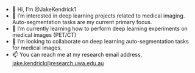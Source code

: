 - 👋 Hi, I’m @JakeKendrick1
- 👀 I’m interested in deep learning projects related to medical imaging. Auto-segmentation tasks are my current primary focus. 
- 🌱 I’m currently learning how to perform deep learning experiments on medical images (PET/CT)
- 💞️ I’m looking to collaborate on deep learning auto-segmentation tasks for medical images. 
- 📫 You can reach me at my research email address, jake.kendrick@research.uwa.edu.au

<!---
JakeKendrick1/JakeKendrick1 is a ✨ special ✨ repository because its `README.md` (this file) appears on your GitHub profile.
You can click the Preview link to take a look at your changes.
--->
